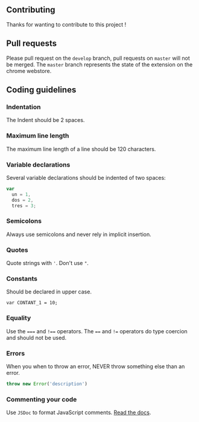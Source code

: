 Contributing
------------

Thanks for wanting to contribute to this project !

## Pull requests
Please pull request on the `develop` branch, pull requests on `master` will not be merged. The `master` branch represents the state of the extension on the chrome webstore.

## Coding guidelines

### Indentation
The Indent should be 2 spaces.

### Maximum line length
The maximum line length of a line should be 120 characters.

### Variable declarations
Several variable declarations should be indented of two spaces:

```js
var
  un = 1,
  dos = 2,
  tres = 3;
```

### Semicolons
Always use semicolons and never rely in implicit insertion.

### Quotes
Quote strings with `'`. Don't use `"`.

### Constants
Should be declared in upper case.
```JS
var CONTANT_1 = 10;
```
### Equality
Use the `===` and `!==` operators. The `==` and `!=` operators do type coercion and should not be used.

### Errors
When you when to throw an error, NEVER throw something else than an error.

```JavaScript
throw new Error('description')
```

### Commenting your code
 Use `JSDoc` to format JavaScript comments. [Read the docs](http://usejsdoc.org/index.html).
 
